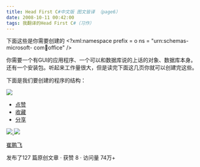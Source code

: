 ```yaml
---
title: Head First C#中文版 图文皆译 （page6）
date: 2008-10-11 00:42:00
tags: 我翻译的Head First C#（习作）
---
```

下面这些是你需要创建的  <?xml:namespace prefix = o ns = "urn:schemas-microsoft-
com:office:office" />

你需要一个有GUI的应用程序、一个可以和数据库说的上话的对象、数据库本身。还有一个安装包。听起来工作量很大，但是读完下面这几页你就可以创建完这些。

下面是我们要创建的程序的结构：

![](https://p-blog.csdn.net/images/p_blog_csdn_net/cuipengfei1/EntryImages/20081011/%E6%88%AA%E5%9B%BE00.jpg)

  * [ 点赞  ](javascript:;)
  * [ 收藏  ](javascript:;)
  * [ 分享 ](javascript:;)

[ ![](https://profile.csdnimg.cn/5/2/5/3_cuipengfei1)
![](https://g.csdnimg.cn/static/user-reg-year/1x/11.png)
](https://blog.csdn.net/cuipengfei1)

[ 崔鹏飞 ](https://blog.csdn.net/cuipengfei1)

发布了127 篇原创文章  ·  获赞 8  ·  访问量 74万+

